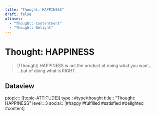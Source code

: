 ```yaml
---
title: "Thought: HAPPINESS"
draft: false
aliases:
  - "Thought: Contentment"
  - "Thought: Delight"
---
```

# Thought: HAPPINESS
> [!Thought]
> HAPPINESS is not the product of doing what you want...
> ...but of doing what is RIGHT. 

## Dataview
ptopic:: [[topic-ATTITUDE]]
type:: #type/thought
title:: "Thought: HAPPINESS"
level:: 3
social:: [#happy #fulfilled #satisfied #delighted #content]